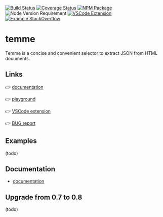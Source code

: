 [![Build Status](https://img.shields.io/travis/shinima/temme/master.svg?style=flat-square)](https://travis-ci.org/shinima/temme) [![Coverage Status](https://img.shields.io/coveralls/shinima/temme/master.svg?style=flat-square)](https://coveralls.io/github/shinima/temme?branch=master) [![NPM Package](https://img.shields.io/npm/v/temme.svg?style=flat-square)](https://www.npmjs.org/package/temme) ![Node Version Requirement](https://img.shields.io/badge/node-%3E=6-f37c43.svg?style=flat-square) [![VSCode Extension](https://img.shields.io/badge/vscode-extension-green.svg?style=flat-square)](https://marketplace.visualstudio.com/items?itemName=shinima.vscode-temme) [![Example StackOverflow](https://img.shields.io/badge/Example-StackOverflow-2196F3.svg?style=flat-square)](/examples/stackoverflow/readme.md)

# temme

Temme is a concise and convenient selector to extract JSON from HTML documents.

## Links

👉 [documentation](#Documentation)

👉 [playground](https://temme.js.org)

👉 [VSCode extension](https://marketplace.visualstudio.com/items?itemName=shinima.vscode-temme)

👉 [BUG report](https://github.com/shinima/temme/issues)

## Examples

(todo)

## Documentation

- [documentation](/docs/en/readme.md)

<!-- - [1-introduction](/docs/zh-cn/1-introduction.md)
- [2-value-capture](/docs/zh-cn/2-value-capture.md)
- [3-array-capture](/docs/zh-cn/3-array-capture.md)
- [4-parent-reference](/docs/zh-cn/4-parent-reference.md)
- [5-multiple-selector](/docs/zh-cn/5-multiple-selector.md)
- [6-assignments](/docs/zh-cn/6-assignments.md)
- [7-javascript](/docs/zh-cn/7-javascript.md)
- [8-filters](/docs/zh-cn/8-filters.md)
- [9-modifiers](/docs/zh-cn/9-modifiers.md)
- [10-procedure](/docs/zh-cn/10-procedure.md)
- [11-snippets](/docs/zh-cn/11-snippets.md) -->

## Upgrade from 0.7 to 0.8

(todo)
